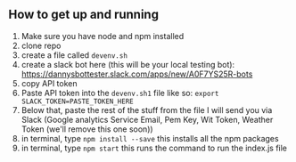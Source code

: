 ## How to get up and running
1. Make sure you have node and npm installed
2. clone repo
3. create a file called `devenv.sh`
4. create a slack bot here (this will be your local testing bot): https://dannysbottester.slack.com/apps/new/A0F7YS25R-bots
5. copy API token
6. Paste API token into the ```devenv.sh1``` file like so: `export SLACK_TOKEN=PASTE_TOKEN_HERE`
7. Below that, paste the rest of the stuff from the file I will send you via Slack (Google analytics Service Email, Pem Key, Wit Token, Weather Token (we'll remove this one soon))
8. in terminal, type `npm install --save` this installs all the npm packages
9. in terminal, type `npm start` this runs the command to run the index.js file
